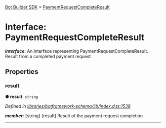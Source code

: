 [Bot Builder SDK](../README.md) > [PaymentRequestCompleteResult](../interfaces/botbuilder.paymentrequestcompleteresult.md)



# Interface: PaymentRequestCompleteResult

*__interface__*: An interface representing PaymentRequestCompleteResult. Result from a completed payment request



## Properties
<a id="result"></a>

###  result

**●  result**:  *`string`* 

*Defined in [libraries/botframework-schema/lib/index.d.ts:1538](https://github.com/Microsoft/botbuilder-js/blob/99f6a4a/libraries/botframework-schema/lib/index.d.ts#L1538)*


*__member__*: {string} [result] Result of the payment request completion





___


